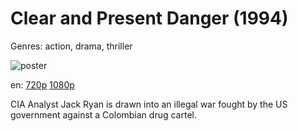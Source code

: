 # Clear and Present Danger (1994)

Genres: action, drama, thriller

![poster](http://image.tmdb.org/t/p/w500/avRDucB3FLf1Xz5532hbOYd1giX.jpg)

en:
  [720p](magnet:?xt=urn:btih:1E62E5A8B29DBA3B3BD1D17C1E2BBBAE7C4BB051&tr=udp://glotorrents.pw:6969/announce&tr=udp://tracker.opentrackr.org:1337/announce&tr=udp://torrent.gresille.org:80/announce&tr=udp://tracker.openbittorrent.com:80&tr=udp://tracker.coppersurfer.tk:6969&tr=udp://tracker.leechers-paradise.org:6969&tr=udp://p4p.arenabg.ch:1337&tr=udp://tracker.internetwarriors.net:1337)
  [1080p](magnet:?xt=urn:btih:BBBDE2F02E28939006B231E84284D24FC06F4432&tr=udp://glotorrents.pw:6969/announce&tr=udp://tracker.opentrackr.org:1337/announce&tr=udp://torrent.gresille.org:80/announce&tr=udp://tracker.openbittorrent.com:80&tr=udp://tracker.coppersurfer.tk:6969&tr=udp://tracker.leechers-paradise.org:6969&tr=udp://p4p.arenabg.ch:1337&tr=udp://tracker.internetwarriors.net:1337)
  


CIA Analyst Jack Ryan is drawn into an illegal war fought by the US government against a Colombian drug cartel.